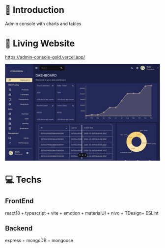 # 📖 Introduction

Admin console with charts and tables

# 🎉 Living Website

https://admin-console-gold.vercel.app/

![image-20241212191139008](README.assets/image-20241212191139008.png)

# 💻 Techs

## FrontEnd

react18 + typescript + vite + emotion + materialUI + nivo + TDesign+ ESLint

## Backend

express + mongoDB + mongoose

